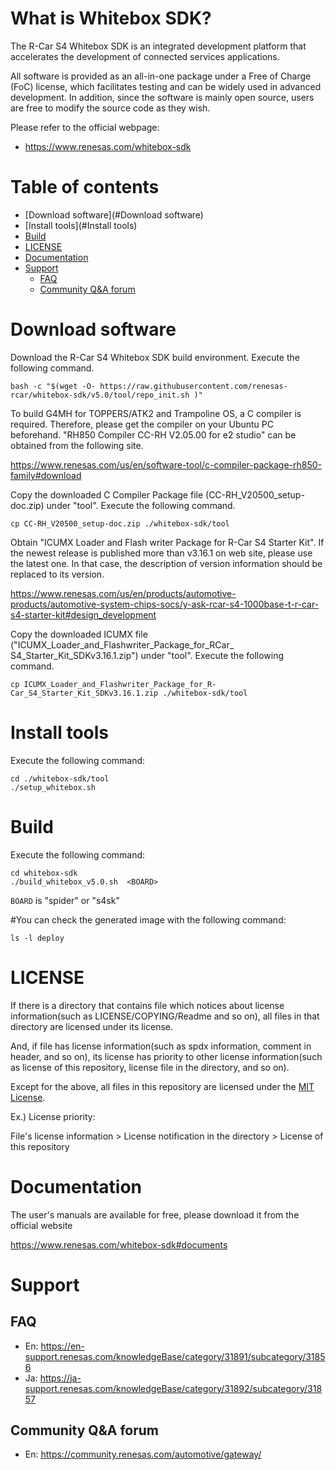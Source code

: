 # What is Whitebox SDK?

The R-Car S4 Whitebox SDK is an integrated development platform that accelerates the development of connected services applications.
 
All software is provided as an all-in-one package under a Free of Charge (FoC) license, which facilitates testing and can be widely used in advanced development. In addition, since the software is mainly open source, users are free to modify the source code as they wish.

Please refer to the official webpage:

- https://www.renesas.com/whitebox-sdk

# Table of contents

- [Download software](#Download software)
- [Install tools](#Install tools)
- [Build](#Build)
- [LICENSE](#LICENSE)
- [Documentation](#Documentation)
- [Support](#Support)
  - [FAQ](#FAQ)
  - [Community Q&A forum](#Community-QA-forum)

# Download software
Download the R-Car S4 Whitebox SDK build environment. Execute the following command.

	bash -c "$(wget -O- https://raw.githubusercontent.com/renesas-rcar/whitebox-sdk/v5.0/tool/repo_init.sh )"

To build G4MH for TOPPERS/ATK2 and Trampoline OS, a C compiler is required. Therefore, please get the compiler on your Ubuntu PC beforehand.
"RH850 Compiler CC-RH V2.05.00 for e2 studio" can be obtained from the following site.

https://www.renesas.com/us/en/software-tool/c-compiler-package-rh850-family#download

Copy the downloaded C Compiler Package file (CC-RH_V20500_setup-doc.zip) under "tool". Execute the
following command.

	cp CC-RH_V20500_setup-doc.zip ./whitebox-sdk/tool

Obtain "ICUMX Loader and Flash writer Package for R-Car S4 Starter Kit". If the newest release is published more than v3.16.1 on web site, please use the latest one. In that case, the description of version information should be replaced to its version.

https://www.renesas.com/us/en/products/automotive-products/automotive-system-chips-socs/y-ask-rcar-s4-1000base-t-r-car-s4-starter-kit#design_development

Copy the downloaded ICUMX file ("ICUMX_Loader_and_Flashwriter_Package_for_RCar_
S4_Starter_Kit_SDKv3.16.1.zip") under "tool". Execute the following command.

	cp ICUMX_Loader_and_Flashwriter_Package_for_R-Car_S4_Starter_Kit_SDKv3.16.1.zip ./whitebox-sdk/tool

# Install tools
Execute the following command:

	cd ./whitebox-sdk/tool
	./setup_whitebox.sh

# Build
Execute the following command:

	cd whitebox-sdk
	./build_whitebox_v5.0.sh  <BOARD>

`BOARD` is "spider" or "s4sk"

#You can check the generated image with the following command:

	ls -l deploy

# LICENSE

If there is a directory that contains file which notices about license information(such as LICENSE/COPYING/Readme and so on),
all files in that directory are licensed under its license.

And, if file has license information(such as spdx information, comment in header, and so on),
its license has priority to other license information(such as license of this repository, license file in the directory, and so on).

Except for the above, all files in this repository are licensed under the [MIT License](./COPYING.MIT).


Ex.) License priority:

File's license information > License notification in the directory > License of this repository

# Documentation
 
The user's manuals are available for free, please download it from the official website
 
https://www.renesas.com/whitebox-sdk#documents

# Support

## FAQ

- En: https://en-support.renesas.com/knowledgeBase/category/31891/subcategory/31856
- Ja: https://ja-support.renesas.com/knowledgeBase/category/31892/subcategory/31857

## Community Q&A forum

- En: https://community.renesas.com/automotive/gateway/

